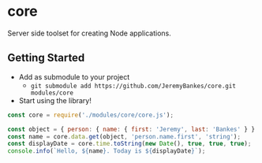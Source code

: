 # core
Server side toolset for creating Node applications.

## Getting Started
 - Add as submodule to your project
   - ```git submodule add https://github.com/JeremyBankes/core.git modules/core```
 - Start using the library!

```js
const core = require('./modules/core/core.js');

const object = { person: { name: { first: 'Jeremy', last: 'Bankes' } } };
const name = core.data.get(object, 'person.name.first', 'string');
const displayDate = core.time.toString(new Date(), true, true, true);
console.info(`Hello, ${name}. Today is ${displayDate}`);
```
